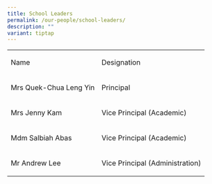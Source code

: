 ```yaml
---
title: School Leaders
permalink: /our-people/school-leaders/
description: ""
variant: tiptap
---
```

<table style="minWidth: 50px">
<colgroup>
<col>
<col>
</colgroup>
<tbody>
<tr>
<td rowspan="1" colspan="1">
<p>Name</p>
</td>
<td rowspan="1" colspan="1">
<p>Designation</p>
</td>
</tr>
<tr>
<td rowspan="1" colspan="1">
<p>Mrs Quek-Chua Leng Yin
<br>
</p>
</td>
<td rowspan="1" colspan="1">
<p>Principal
<br>
</p>
</td>
</tr>
<tr>
<td rowspan="1" colspan="1">
<p>Mrs Jenny Kam
<br>
</p>
</td>
<td rowspan="1" colspan="1">
<p>Vice Principal (Academic)</p>
</td>
</tr>
<tr>
<td rowspan="1" colspan="1">
<p>Mdm Salbiah Abas
<br>
</p>
</td>
<td rowspan="1" colspan="1">
<p>Vice Principal (Academic)</p>
</td>
</tr>
<tr>
<td rowspan="1" colspan="1">
<p>Mr Andrew Lee
<br>
</p>
</td>
<td rowspan="1" colspan="1">
<p>Vice Principal (Administration)</p>
</td>
</tr>
</tbody>
</table>
<p></p>